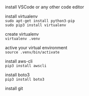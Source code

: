 install VSCode or any other code editor

install virtualenv   
`sudo apt-get install python3-pip`   
`sudo pip3 install virtualenv`    

create virtualenv   
`virtualenv .venv`   

active your virtual environment   
`source .venv/bin/activate`   

install aws-cli   
`pip3 install awscli`   

install boto3   
`pip3 install boto3`   

install git   